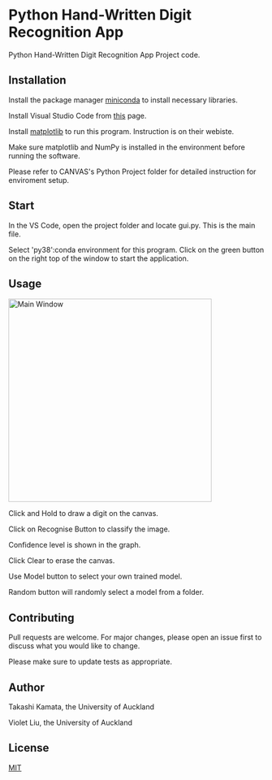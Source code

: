 # Python Hand-Written Digit Recognition App

Python Hand-Written Digit Recognition App Project code.


## Installation

Install the package manager [miniconda](https://conda.io/miniconda.html) to install necessary libraries.

Install Visual Studio Code from [this](https://code.visualstudio.com) page.

Install [matplotlib](https://matplotlib.org/stable/users/installing.html) to run this program. Instruction is on their webiste.

Make sure matplotlib and NumPy is installed in the environment before running the software.

Please refer to CANVAS's Python Project folder for detailed instruction for enviroment setup.

## Start

In the VS Code, open the project folder and locate gui.py. This is the main file.

Select 'py38':conda environment for this program. Click on the green button on the right top of the window to start the application.



## Usage
<img src="https://github.com/Takashi-Kamata/project-1-team_2/blob/main/images/mainwindow.png" alt="Main Window" width="400"/>

Click and Hold to draw a digit on the canvas.

Click on Recognise Button to classify the image.

Confidence level is shown in the graph.

Click Clear to erase the canvas.


Use Model button to select your own trained model.

Random button will randomly select a model from a folder.

## Contributing
Pull requests are welcome. For major changes, please open an issue first to discuss what you would like to change.

Please make sure to update tests as appropriate.

## Author

Takashi Kamata, the University of Auckland

Violet Liu, the University of Auckland

## License
[MIT](https://choosealicense.com/licenses/mit/)